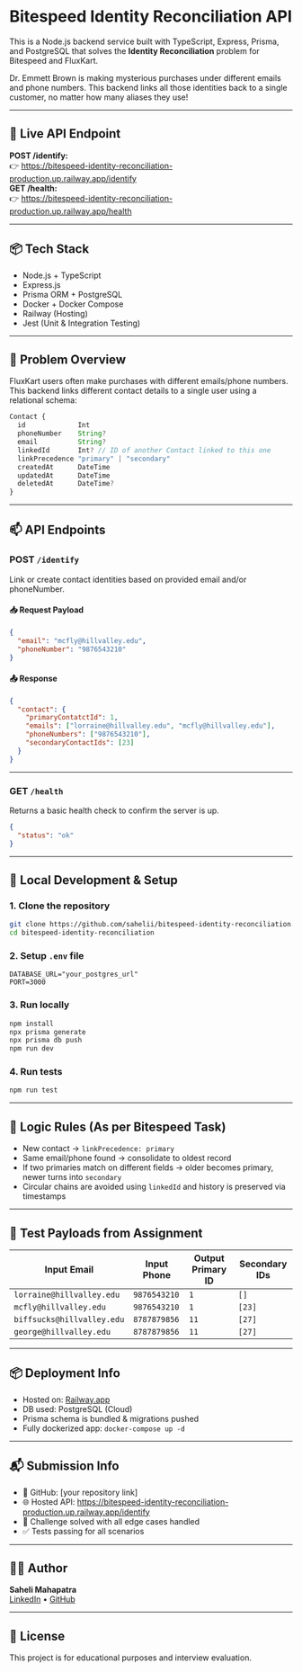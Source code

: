 # Bitespeed Identity Reconciliation API

This is a Node.js backend service built with TypeScript, Express, Prisma, and PostgreSQL that solves the **Identity Reconciliation** problem for Bitespeed and FluxKart.

Dr. Emmett Brown is making mysterious purchases under different emails and phone numbers. This backend links all those identities back to a single customer, no matter how many aliases they use!

---

## 🚀 Live API Endpoint

**POST /identify:**  
👉 https://bitespeed-identity-reconciliation-production.up.railway.app/identify  
**GET /health:**  
👉 https://bitespeed-identity-reconciliation-production.up.railway.app/health

---

## 📦 Tech Stack

- Node.js + TypeScript
- Express.js
- Prisma ORM + PostgreSQL
- Docker + Docker Compose
- Railway (Hosting)
- Jest (Unit & Integration Testing)

---

## 🧠 Problem Overview

FluxKart users often make purchases with different emails/phone numbers.  
This backend links different contact details to a single user using a relational schema:

```ts
Contact {
  id             Int
  phoneNumber    String?
  email          String?
  linkedId       Int? // ID of another Contact linked to this one
  linkPrecedence "primary" | "secondary"
  createdAt      DateTime
  updatedAt      DateTime
  deletedAt      DateTime?
}
```

---

## 📫 API Endpoints

### POST `/identify`

Link or create contact identities based on provided email and/or phoneNumber.

#### 📥 Request Payload

```json
{
  "email": "mcfly@hillvalley.edu",
  "phoneNumber": "9876543210"
}
```

#### 📤 Response

```json
{
  "contact": {
    "primaryContatctId": 1,
    "emails": ["lorraine@hillvalley.edu", "mcfly@hillvalley.edu"],
    "phoneNumbers": ["9876543210"],
    "secondaryContactIds": [23]
  }
}
```

---

### GET `/health`

Returns a basic health check to confirm the server is up.

```json
{
  "status": "ok"
}
```

---

## 🧪 Local Development & Setup

### 1. Clone the repository

```bash
git clone https://github.com/sahelii/bitespeed-identity-reconciliation.git
cd bitespeed-identity-reconciliation
```

### 2. Setup `.env` file

```env
DATABASE_URL="your_postgres_url"
PORT=3000
```

### 3. Run locally

```bash
npm install
npx prisma generate
npx prisma db push
npm run dev
```

### 4. Run tests

```bash
npm run test
```

---

## 🧠 Logic Rules (As per Bitespeed Task)

- New contact → `linkPrecedence: primary`
- Same email/phone found → consolidate to oldest record
- If two primaries match on different fields → older becomes primary, newer turns into `secondary`
- Circular chains are avoided using `linkedId` and history is preserved via timestamps

---

## 🧪 Test Payloads from Assignment

| Input Email               | Input Phone | Output Primary ID | Secondary IDs |
|--------------------------|-------------|--------------------|----------------|
| `lorraine@hillvalley.edu`| `9876543210`    | `1`                | `[]`           |
| `mcfly@hillvalley.edu`   | `9876543210`    | `1`                | `[23]`         |
| `biffsucks@hillvalley.edu` | `8787879856`  | `11`               | `[27]`         |
| `george@hillvalley.edu`  | `8787879856`    | `11`               | `[27]`         |

---

## 📦 Deployment Info

- Hosted on: [Railway.app](https://railway.app/)
- DB used: PostgreSQL (Cloud)
- Prisma schema is bundled & migrations pushed
- Fully dockerized app: `docker-compose up -d`

---

## 📬 Submission Info

- 🔗 GitHub: [your repository link]
- 🌐 Hosted API: https://bitespeed-identity-reconciliation-production.up.railway.app/identify
- 🧠 Challenge solved with all edge cases handled
- ✅ Tests passing for all scenarios

---

## 👩‍💻 Author

**Saheli Mahapatra**  
[LinkedIn](https://www.linkedin.com/in/saheli-mahapatra) • [GitHub](https://github.com/yourusername)

---

## 📜 License

This project is for educational purposes and interview evaluation.
